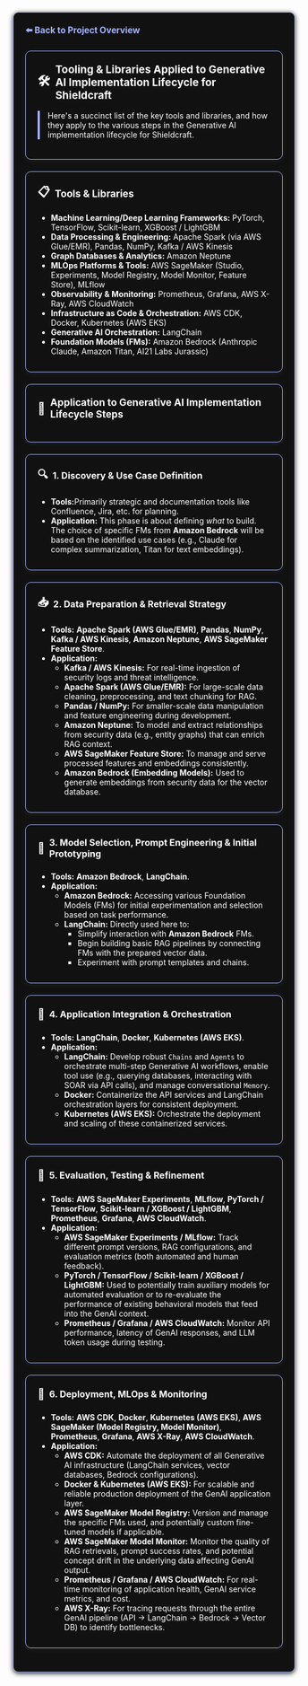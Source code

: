 <section style="border:1px solid #a5b4fc; border-radius:10px; margin:1.5em 0; box-shadow:0 2px 8px #222; padding:1.5em; background:#111; color:#fff;">
<div style="margin-bottom:1.5em;">
  <a href="../README.md" style="color:#a5b4fc; font-weight:bold; text-decoration:none; font-size:1.1em;">⬅️ Back to Project Overview</a>
</div>

<section style="border:1px solid #a5b4fc; border-radius:10px; margin:1.5em 0; box-shadow:0 2px 8px #222; padding:1.5em; background:#111; color:#fff;">
<h2 style="margin-top:0;display:flex;align-items:center;font-size:1.35em;gap:0.5em;">
  <span style="font-size:1.2em;">🛠️</span> Tooling & Libraries Applied to Generative AI Implementation Lifecycle for Shieldcraft
</h2>
<div style="border-left:4px solid #a5b4fc; padding-left:1em; margin-bottom:1em;">
Here's a succinct list of the key tools and libraries, and how they apply to the various steps in the Generative AI implementation lifecycle for Shieldcraft.
</div>
</section>

<section style="border:1px solid #a5b4fc; border-radius:10px; margin:1.5em 0; box-shadow:0 2px 8px #222; padding:1.5em; background:#111; color:#fff;">
<h3 style="margin-top:0;display:flex;align-items:center;font-size:1.25em;gap:0.5em;">
  <span style="font-size:1.2em;">📋</span>Tools & Libraries
</h3>
<ul style="margin-bottom:0.5em;">
  <li><b>Machine Learning/Deep Learning Frameworks:</b> PyTorch, TensorFlow, Scikit-learn, XGBoost / LightGBM</li>
  <li><b>Data Processing & Engineering:</b> Apache Spark (via AWS Glue/EMR), Pandas, NumPy, Kafka / AWS Kinesis</li>
  <li><b>Graph Databases & Analytics:</b> Amazon Neptune</li>
  <li><b>MLOps Platforms & Tools:</b> AWS SageMaker (Studio, Experiments, Model Registry, Model Monitor, Feature Store), MLflow</li>
  <li><b>Observability & Monitoring:</b> Prometheus, Grafana, AWS X-Ray, AWS CloudWatch</li>
  <li><b>Infrastructure as Code & Orchestration:</b> AWS CDK, Docker, Kubernetes (AWS EKS)</li>
  <li><b>Generative AI Orchestration:</b> LangChain</li>
  <li><b>Foundation Models (FMs):</b> Amazon Bedrock (Anthropic Claude, Amazon Titan, AI21 Labs Jurassic)</li>
</ul>
</section>

<section style="border:1px solid #a5b4fc; border-radius:10px; margin:1.5em 0; box-shadow:0 2px 8px #222; padding:1.5em; background:#111; color:#fff;">
<h3 style="margin-top:0;display:flex;align-items:center;font-size:1.25em;gap:0.5em;">
  <span style="font-size:1.2em;">🔗</span> Application to Generative AI Implementation Lifecycle Steps
</h3>
</section>

<section style="border:1px solid #a5b4fc; border-radius:10px; margin:1.5em 0; box-shadow:0 2px 8px #222; padding:1.5em; background:#111; color:#fff;">
<h4 style="margin-top:0;display:flex;align-items:center;font-size:1.15em;gap:0.5em;">
  <span style="font-size:1.2em;">🔍</span> 1. Discovery & Use Case Definition
</h4>
<ul style="margin-bottom:0.5em;">
  <li><b>Tools:</b>Primarily strategic and documentation tools like Confluence, Jira, etc. for planning.</li>
  <li><b>Application:</b> This phase is about defining <em>what</em> to build. The choice of specific FMs from <b>Amazon Bedrock</b> will be based on the identified use cases (e.g., Claude for complex summarization, Titan for text embeddings).</li>
</ul>
</section>

<section style="border:1px solid #a5b4fc; border-radius:10px; margin:1.5em 0; box-shadow:0 2px 8px #222; padding:1.5em; background:#111; color:#fff;">
<h4 style="margin-top:0;display:flex;align-items:center;font-size:1.15em;gap:0.5em;">
  <span style="font-size:1.2em;">📥</span> 2. Data Preparation & Retrieval Strategy
</h4>
<ul style="margin-bottom:0.5em;">
  <li><b>Tools:</b> <b>Apache Spark (AWS Glue/EMR)</b>, <b>Pandas</b>, <b>NumPy</b>, <b>Kafka / AWS Kinesis</b>, <b>Amazon Neptune</b>, <b>AWS SageMaker Feature Store</b>.</li>
  <li><b>Application:</b>
    <ul>
      <li><b>Kafka / AWS Kinesis:</b> For real-time ingestion of security logs and threat intelligence.</li>
      <li><b>Apache Spark (AWS Glue/EMR):</b> For large-scale data cleaning, preprocessing, and text chunking for RAG.</li>
      <li><b>Pandas / NumPy:</b> For smaller-scale data manipulation and feature engineering during development.</li>
      <li><b>Amazon Neptune:</b> To model and extract relationships from security data (e.g., entity graphs) that can enrich RAG context.</li>
      <li><b>AWS SageMaker Feature Store:</b> To manage and serve processed features and embeddings consistently.</li>
      <li><b>Amazon Bedrock (Embedding Models):</b> Used to generate embeddings from security data for the vector database.</li>
    </ul>
  </li>
</ul>
</section>

<section style="border:1px solid #a5b4fc; border-radius:10px; margin:1.5em 0; box-shadow:0 2px 8px #222; padding:1.5em; background:#111; color:#fff;">
<h4 style="margin-top:0;display:flex;align-items:center;font-size:1.15em;gap:0.5em;">
  <span style="font-size:1.2em;">🧠</span> 3. Model Selection, Prompt Engineering & Initial Prototyping
</h4>
<ul style="margin-bottom:0.5em;">
  <li><b>Tools:</b> <b>Amazon Bedrock</b>, <b>LangChain</b>.</li>
  <li><b>Application:</b>
    <ul>
      <li><b>Amazon Bedrock:</b> Accessing various Foundation Models (FMs) for initial experimentation and selection based on task performance.</li>
      <li><b>LangChain:</b> Directly used here to:
        <ul>
          <li>Simplify interaction with <b>Amazon Bedrock</b> FMs.</li>
          <li>Begin building basic RAG pipelines by connecting FMs with the prepared vector data.</li>
          <li>Experiment with prompt templates and chains.</li>
        </ul>
      </li>
    </ul>
  </li>
</ul>
</section>

<section style="border:1px solid #a5b4fc; border-radius:10px; margin:1.5em 0; box-shadow:0 2px 8px #222; padding:1.5em; background:#111; color:#fff;">
<h4 style="margin-top:0;display:flex;align-items:center;font-size:1.15em;gap:0.5em;">
  <span style="font-size:1.2em;">🔗</span> 4. Application Integration & Orchestration
</h4>
<ul style="margin-bottom:0.5em;">
  <li><b>Tools:</b> <b>LangChain</b>, <b>Docker</b>, <b>Kubernetes (AWS EKS)</b>.</li>
  <li><b>Application:</b>
    <ul>
      <li><b>LangChain:</b> Develop robust <code>Chains</code> and <code>Agents</code> to orchestrate multi-step Generative AI workflows, enable tool use (e.g., querying databases, interacting with SOAR via API calls), and manage conversational <code>Memory</code>.</li>
      <li><b>Docker:</b> Containerize the API services and LangChain orchestration layers for consistent deployment.</li>
      <li><b>Kubernetes (AWS EKS):</b> Orchestrate the deployment and scaling of these containerized services.</li>
    </ul>
  </li>
</ul>
</section>

<section style="border:1px solid #a5b4fc; border-radius:10px; margin:1.5em 0; box-shadow:0 2px 8px #222; padding:1.5em; background:#111; color:#fff;">
<h4 style="margin-top:0;display:flex;align-items:center;font-size:1.15em;gap:0.5em;">
  <span style="font-size:1.2em;">🧪</span> 5. Evaluation, Testing & Refinement
</h4>
<ul style="margin-bottom:0.5em;">
  <li><b>Tools:</b> <b>AWS SageMaker Experiments</b>, <b>MLflow</b>, <b>PyTorch / TensorFlow</b>, <b>Scikit-learn / XGBoost / LightGBM</b>, <b>Prometheus</b>, <b>Grafana</b>, <b>AWS CloudWatch</b>.</li>
  <li><b>Application:</b>
    <ul>
      <li><b>AWS SageMaker Experiments / MLflow:</b> Track different prompt versions, RAG configurations, and evaluation metrics (both automated and human feedback).</li>
      <li><b>PyTorch / TensorFlow / Scikit-learn / XGBoost / LightGBM:</b> Used to potentially train auxiliary models for automated evaluation or to re-evaluate the performance of existing behavioral models that feed into the GenAI context.</li>
      <li><b>Prometheus / Grafana / AWS CloudWatch:</b> Monitor API performance, latency of GenAI responses, and LLM token usage during testing.</li>
    </ul>
  </li>
</ul>
</section>

<section style="border:1px solid #a5b4fc; border-radius:10px; margin:1.5em 0; box-shadow:0 2px 8px #222; padding:1.5em; background:#111; color:#fff;">
<h4 style="margin-top:0;display:flex;align-items:center;font-size:1.15em;gap:0.5em;">
  <span style="font-size:1.2em;">🚀</span> 6. Deployment, MLOps & Monitoring
</h4>
<ul style="margin-bottom:0.5em;">
  <li><b>Tools:</b> <b>AWS CDK</b>, <b>Docker</b>, <b>Kubernetes (AWS EKS)</b>, <b>AWS SageMaker (Model Registry, Model Monitor)</b>, <b>Prometheus</b>, <b>Grafana</b>, <b>AWS X-Ray</b>, <b>AWS CloudWatch</b>.</li>
  <li><b>Application:</b>
    <ul>
      <li><b>AWS CDK:</b> Automate the deployment of all Generative AI infrastructure (LangChain services, vector databases, Bedrock configurations).</li>
      <li><b>Docker & Kubernetes (AWS EKS):</b> For scalable and reliable production deployment of the GenAI application layer.</li>
      <li><b>AWS SageMaker Model Registry:</b> Version and manage the specific FMs used, and potentially custom fine-tuned models if applicable.</li>
      <li><b>AWS SageMaker Model Monitor:</b> Monitor the quality of RAG retrievals, prompt success rates, and potential concept drift in the underlying data affecting GenAI output.</li>
      <li><b>Prometheus / Grafana / AWS CloudWatch:</b> For real-time monitoring of application health, GenAI service metrics, and cost.</li>
      <li><b>AWS X-Ray:</b> For tracing requests through the entire GenAI pipeline (API -> LangChain -> Bedrock -> Vector DB) to identify bottlenecks.</li>
    </ul>
  </li>
</ul>
</section>